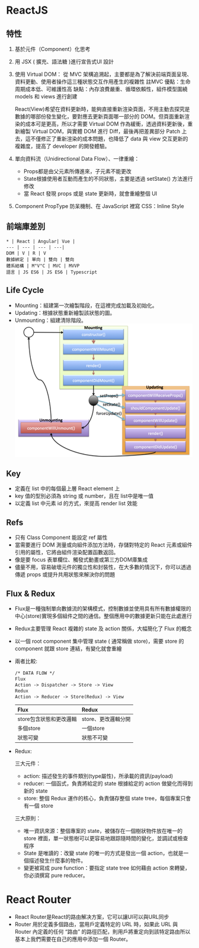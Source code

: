 # ReactJS

## 特性
1. 基於元件（Component）化思考
2. 用 JSX ( 擴充、語法糖 )進行宣告式UI 設計
3. 使用 Virtual DOM：
    從 MVC 架構追溯起，主要都是為了解決前端頁面呈現、資料更動、使用者操作這三種狀態交互作用產生的複雜性
    註MVC
    優點：生命周期成本低、可維護性高
    缺點：內存浪費嚴重、循環依賴性，組件模型圍繞 models 和 views 進行創建
 
    React(View)希望在資料更新時，能夠直接重新渲染頁面，不用主動去探究是數據的哪部份發生變化，要對應去更新頁面哪一部分的 DOM。但頁面重新渲染的成本可是更高，所以才需要 Virtual DOM 作為緩衝，透過資料更新後，重新繪製 Virtual DOM，與實體 DOM 進行 Diff，最後再把差異部分 Patch 上去，這不僅修正了重新渲染的成本問題，也降低了 data 與 view 交互更新的複雜度，提高了 developer 的開發體驗。
4.	單向資料流（Unidirectional Data Flow）、一律重繪：
    - Props都是由父元素所傳進來，子元素不能更改
    - State根據使用者互動而產生的不同狀態，主要是透過 setState() 方法進行修改
    - 當 React 發現 props 或是 state 更新時，就會重繪整個 UI
5.	Component PropType 防呆機制、在 JavaScript 裡寫 CSS：Inline Style

## 前端庫差別
    * | React | Angular| Vue |
    --- | --- | --- | ---|
    DOM | V | R | V
    數據綁定 | 單向 | 雙向 | 雙向
    體系結構 | M"V"C | MVC | MVVP
    語言 | JS ES6 | JS ES6 | Typescript

## Life Cycle
- Mounting：組建第一次繪製階段，在這裡完成加載及初始化。
- Updating：根據狀態重新繪製該狀態的圖。
- Unmounting：組建清除階段。
![image](https://github.com/Ccj82378/Interview_QA/blob/main/img/LIfeCycle.png)

## Key
- 定義在 list 中的每個最上層 React element 上
- key 值的型別必須為 string 或 number，且在 list中是唯一值
- 以定義 list 中元素 id 的方式，來提高 render list 效能

## Refs
- 只有 Class Component 能設定 ref 屬性
- 當需要進行 DOM 測量或向組件添加方法時，存儲對特定的 React 元素或組件引用的屬性，它將由組件渲染配置函數返回。
- 像是要 focus 表單欄位、觸發式動畫或第三方DOM庫集成
- 儘量不用，容易破壞元件的獨立性和封裝性，在大多數的情況下，你可以透過傳遞 props 或提升共用狀態來解決你的問題

## Flux & Redux
- Flux是一種強制單向數據流的架構模式，控制數據並使用具有所有數據權限的中心(store)實現多個組件之間的通信。整個應用中的數據更新只能在此處進行
- Redux主要管理 React 複雜的 state 及 action 關係，大幅簡化了 Flux 的概念
- 以一個 root component 集中管理 state ( 通常稱做 store)，需要 store 的 component 就跟 store 連結，有變化就會重繪
- 兩者比較:
    ```
    /* DATA FLOW */
    Flux
    Action -> Dispatcher -> Store -> View
    Redux
    Action -> Reducer -> Store(Redux) -> View
    ```
    Flux|Redux
    --- | ---
    store包含狀態和更改邏輯|store、更改邏輯分開
    多個store|一個store
    狀態可變|狀態不可變

- Redux:

    三大元件：
    - action: 描述發生的事件類別(type屬性)，所承載的資訊(payload)
    - reducer: 一個函式，負責將給定的 state 根據給定的 action 做變化而得到新的 state
    - store: 整個 Redux 運作的核心，負責儲存整個 state tree，每個專案只會有一個 store

    三大原則：
    - 唯一資訊來源：整個專案的 state，被儲存在一個樹狀物件放在唯一的 store 裡面，單一狀態樹可以更容易地跟踪隨時間的變化，並調試或檢查程序
    - State 是唯讀的：改變 state 的唯一的方式是發出一個 action，也就是一個描述發生什麼事的物件。
    - 變更被寫成 pure function：要指定 state tree 如何藉由 action 來轉變，你必須撰寫 pure reducer。

# React Router
- React Router是React的路由解决方案，它可以讓UI可以與URL同步
- Router 用於定義多個路由，當用戶定義特定的 URL 時，如果此 URL 與 Router 內定義的任何 “路由” 的路徑匹配，則用戶將重定向到該特定路由所以基本上我們需要在自己的應用中添加一個 Router。
